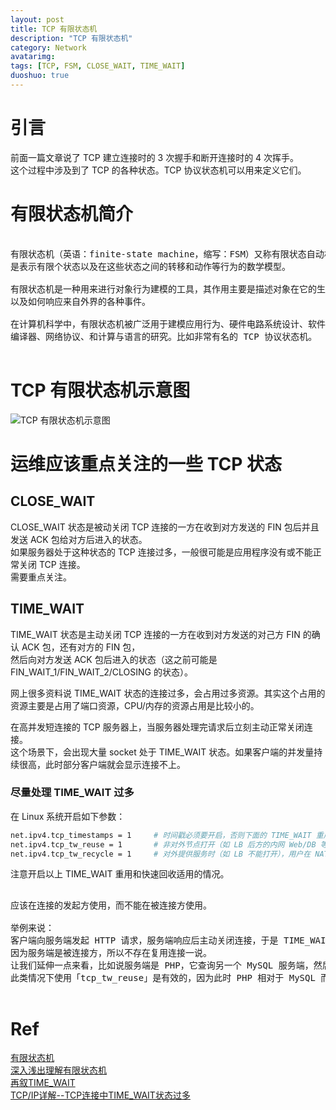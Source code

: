 ```yaml
---
layout: post
title: TCP 有限状态机
description: "TCP 有限状态机"
category: Network
avatarimg:
tags: [TCP, FSM, CLOSE_WAIT, TIME_WAIT]
duoshuo: true
---
```


# 引言

前面一篇文章说了 TCP 建立连接时的 3 次握手和断开连接时的 4 次挥手。  
这个过程中涉及到了 TCP 的各种状态。TCP 协议状态机可以用来定义它们。  

# 有限状态机简介

<pre>

有限状态机（英语：finite-state machine，缩写：FSM）又称有限状态自动机，简称状态机，
是表示有限个状态以及在这些状态之间的转移和动作等行为的数学模型。

有限状态机是一种用来进行对象行为建模的工具，其作用主要是描述对象在它的生命周期内所经历的状态序列，
以及如何响应来自外界的各种事件。

在计算机科学中，有限状态机被广泛用于建模应用行为、硬件电路系统设计、软件工程，
编译器、网络协议、和计算与语言的研究。比如非常有名的 TCP 协议状态机。

</pre>

# TCP 有限状态机示意图

![TCP 有限状态机示意图](http://upload-images.jianshu.io/upload_images/1133568-7a4faa75c260d9b3.jpeg?imageMogr2/auto-orient/strip%7CimageView2/2/w/1240)  


# 运维应该重点关注的一些 TCP 状态


## CLOSE_WAIT 

CLOSE_WAIT 状态是被动关闭 TCP 连接的一方在收到对方发送的 FIN 包后并且发送 ACK 包给对方后进入的状态。  
如果服务器处于这种状态的 TCP 连接过多，一般很可能是应用程序没有或不能正常关闭 TCP 连接。  
需要重点关注。


## TIME_WAIT

TIME_WAIT 状态是主动关闭 TCP 连接的一方在收到对方发送的对己方 FIN 的确认 ACK 包，还有对方的 FIN 包，  
然后向对方发送 ACK 包后进入的状态（这之前可能是 FIN_WAIT_1/FIN_WAIT_2/CLOSING 的状态）。

网上很多资料说 TIME_WAIT 状态的连接过多，会占用过多资源。其实这个占用的资源主要是占用了端口资源，CPU/内存的资源占用是比较小的。  

在高并发短连接的 TCP 服务器上，当服务器处理完请求后立刻主动正常关闭连接。  
这个场景下，会出现大量 socket 处于 TIME_WAIT 状态。如果客户端的并发量持续很高，此时部分客户端就会显示连接不上。

### 尽量处理 TIME_WAIT 过多

在 Linux 系统开启如下参数：

```bash
net.ipv4.tcp_timestamps = 1		# 时间戳必须要开启，否则下面的 TIME_WAIT 重用和快速回收无效
net.ipv4.tcp_tw_reuse = 1		# 非对外节点打开（如 LB 后方的内网 Web/DB 等服务可以打开）
net.ipv4.tcp_tw_recycle = 1		# 对外提供服务时（如 LB 不能打开），用户在 NAT 环境下不能打开（因为不同用户时间不同） 
```   

注意开启以上 TIME_WAIT 重用和快速回收适用的情况。

<pre>

应该在连接的发起方使用，而不能在被连接方使用。

举例来说：
客户端向服务端发起 HTTP 请求，服务端响应后主动关闭连接，于是 TIME_WAIT 便留在了服务端，此类情况使用「tcp_tw_reuse」是无效的，
因为服务端是被连接方，所以不存在复用连接一说。
让我们延伸一点来看，比如说服务端是 PHP，它查询另一个 MySQL 服务端，然后主动断开连接，于是 TIME_WAIT 就落在了 PHP 一侧，
此类情况下使用「tcp_tw_reuse」是有效的，因为此时 PHP 相对于 MySQL 而言是客户端，它是连接的发起方，所以可以复用连接。

</pre>


# Ref
[有限状态机](https://zh.wikipedia.org/wiki/%E6%9C%89%E9%99%90%E7%8A%B6%E6%80%81%E6%9C%BA)  
[深入浅出理解有限状态机](http://www.jianshu.com/p/5eb45c64f3e3#	)  
[再叙TIME_WAIT](http://huoding.com/2013/12/31/316)  
[TCP/IP详解--TCP连接中TIME_WAIT状态过多](http://blog.csdn.net/yusiguyuan/article/details/21445883)  

